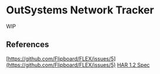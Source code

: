 # OutSystems Network Tracker

WIP

## References

[https://github.com/Flipboard/FLEX/issues/5](https://github.com/Flipboard/FLEX/issues/5)
[HAR 1.2 Spec](http://www.softwareishard.com/blog/har-12-spec/)